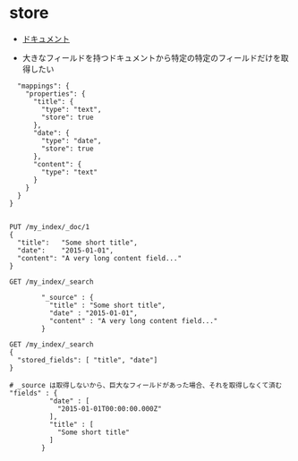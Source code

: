 # store

- [ドキュメント](https://www.elastic.co/guide/en/elasticsearch/reference/current/mapping-store.html)

- 大きなフィールドを持つドキュメントから特定の特定のフィールドだけを取得したい

```shell
  "mappings": {
    "properties": {
      "title": {
        "type": "text",
        "store": true
      },
      "date": {
        "type": "date",
        "store": true
      },
      "content": {
        "type": "text"
      }
    }
  }
}


PUT /my_index/_doc/1
{
  "title":   "Some short title",
  "date":    "2015-01-01",
  "content": "A very long content field..."
}
```

```
GET /my_index/_search

        "_source" : {
          "title" : "Some short title",
          "date" : "2015-01-01",
          "content" : "A very long content field..."
        }
```

```
GET /my_index/_search
{
  "stored_fields": [ "title", "date"]
}

# _source は取得しないから、巨大なフィールドがあった場合、それを取得しなくて済む
"fields" : {
          "date" : [
            "2015-01-01T00:00:00.000Z"
          ],
          "title" : [
            "Some short title"
          ]
        }
```